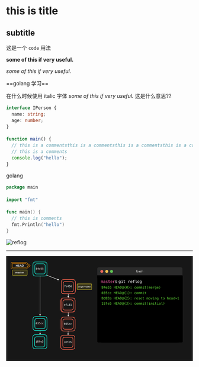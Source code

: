 # this is title

## subtitle

这是一个 `code` 用法

**some of this if very useful.**

_some of this if very useful._

==golang 学习==

在什么时候使用 italic 字体 _some of this if very useful._ <!-- comments 是看不见的 --> 这是什么意思??

```typescript
interface IPerson {
  name: string;
  age: number;
}

function main() {
  // this is a commentsthis is a commentsthis is a commentsthis is a commentsthis is a comments
  // this is a comments
  console.log("hello");
}
```

golang

```go
package main

import "fmt"

func main() {
  // this is comments
  fmt.Println("hello")
}
```


![reflog](https://user-images.githubusercontent.com/16500384/129659561-5843a431-744a-4402-b8cf-9ac85e79d96e.gif)


----


![test](.test.assets/reflog.gif)
